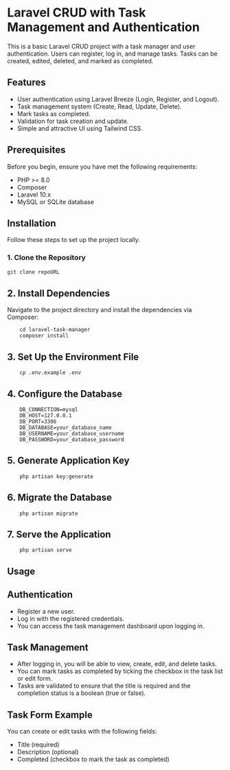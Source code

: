 # Laravel CRUD with Task Management and Authentication

This is a basic Laravel CRUD project with a task manager and user authentication. Users can register, log in, and manage tasks. Tasks can be created, edited, deleted, and marked as completed.

## Features
- User authentication using Laravel Breeze (Login, Register, and Logout).
- Task management system (Create, Read, Update, Delete).
- Mark tasks as completed.
- Validation for task creation and update.
- Simple and attractive UI using Tailwind CSS.

## Prerequisites

Before you begin, ensure you have met the following requirements:
- PHP >= 8.0
- Composer
- Laravel 10.x
- MySQL or SQLite database

## Installation

Follow these steps to set up the project locally.

### 1. Clone the Repository

```bash
git clone repoURL

```

## 2. Install Dependencies

Navigate to the project directory and install the dependencies via Composer:

```
    cd laravel-task-manager
    composer install
```

## 3. Set Up the Environment File

```
    cp .env.example .env
```

## 4. Configure the Database

```
    DB_CONNECTION=mysql
    DB_HOST=127.0.0.1
    DB_PORT=3306
    DB_DATABASE=your_database_name
    DB_USERNAME=your_database_username
    DB_PASSWORD=your_database_password
```

## 5. Generate Application Key

```
    php artisan key:generate
```

## 6. Migrate the Database

```
    php artisan migrate
```

## 7. Serve the Application

```
    php artisan serve
```

## Usage

## Authentication

- Register a new user.
-  Log in with the registered credentials.
-  You can access the task management dashboard upon logging in.

## Task Management

- After logging in, you will be able to view, create, edit, and delete tasks.
- You can mark tasks as completed by ticking the checkbox in the task list or edit form.
- Tasks are validated to ensure that the title is required and the completion status is a boolean (true or false).

## Task Form Example
You can create or edit tasks with the following fields:

- Title (required)
- Description (optional)
- Completed (checkbox to mark the task as completed)
